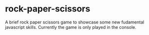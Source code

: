 # rock-paper-scissors
A brief rock paper scissors game to showcase some new fudamental javascript skills. Currently the game is only played in the console.
